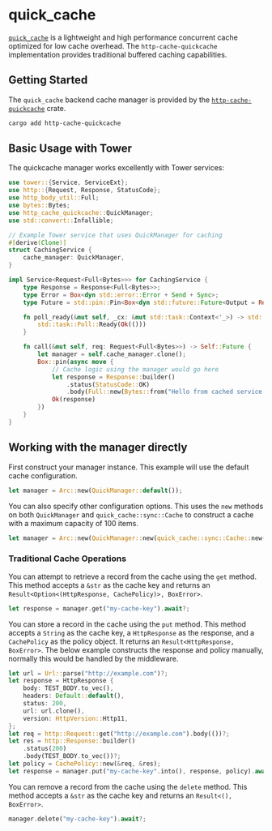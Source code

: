 # quick_cache

[`quick_cache`](https://github.com/arthurprs/quick-cache) is a lightweight and high performance concurrent cache optimized for low cache overhead. The `http-cache-quickcache` implementation provides traditional buffered caching capabilities.

## Getting Started

The `quick_cache` backend cache manager is provided by the [`http-cache-quickcache`](https://github.com/06chaynes/http-cache/tree/main/http-cache-quickcache) crate.

```sh
cargo add http-cache-quickcache
```

## Basic Usage with Tower

The quickcache manager works excellently with Tower services:

```rust
use tower::{Service, ServiceExt};
use http::{Request, Response, StatusCode};
use http_body_util::Full;
use bytes::Bytes;
use http_cache_quickcache::QuickManager;
use std::convert::Infallible;

// Example Tower service that uses QuickManager for caching
#[derive(Clone)]
struct CachingService {
    cache_manager: QuickManager,
}

impl Service<Request<Full<Bytes>>> for CachingService {
    type Response = Response<Full<Bytes>>;
    type Error = Box<dyn std::error::Error + Send + Sync>;
    type Future = std::pin::Pin<Box<dyn std::future::Future<Output = Result<Self::Response, Self::Error>> + Send>>;

    fn poll_ready(&mut self, _cx: &mut std::task::Context<'_>) -> std::task::Poll<Result<(), Self::Error>> {
        std::task::Poll::Ready(Ok(()))
    }

    fn call(&mut self, req: Request<Full<Bytes>>) -> Self::Future {
        let manager = self.cache_manager.clone();
        Box::pin(async move {
            // Cache logic using the manager would go here
            let response = Response::builder()
                .status(StatusCode::OK)
                .body(Full::new(Bytes::from("Hello from cached service!")))?;
            Ok(response)
        })
    }
}
```

## Working with the manager directly

First construct your manager instance. This example will use the default cache configuration.

```rust
let manager = Arc::new(QuickManager::default());
```

You can also specify other configuration options. This uses the `new` methods on both `QuickManager` and `quick_cache::sync::Cache` to construct a cache with a maximum capacity of 100 items.

```rust
let manager = Arc::new(QuickManager::new(quick_cache::sync::Cache::new(100)));
```

### Traditional Cache Operations

You can attempt to retrieve a record from the cache using the `get` method. This method accepts a `&str` as the cache key and returns an `Result<Option<(HttpResponse, CachePolicy)>, BoxError>`.

```rust
let response = manager.get("my-cache-key").await?;
```

You can store a record in the cache using the `put` method. This method accepts a `String` as the cache key, a `HttpResponse` as the response, and a `CachePolicy` as the policy object. It returns an `Result<HttpResponse, BoxError>`. The below example constructs the response and policy manually, normally this would be handled by the middleware.

```rust
let url = Url::parse("http://example.com")?;
let response = HttpResponse {
    body: TEST_BODY.to_vec(),
    headers: Default::default(),
    status: 200,
    url: url.clone(),
    version: HttpVersion::Http11,
};
let req = http::Request::get("http://example.com").body(())?;
let res = http::Response::builder()
    .status(200)
    .body(TEST_BODY.to_vec())?;
let policy = CachePolicy::new(&req, &res);
let response = manager.put("my-cache-key".into(), response, policy).await?;
```

You can remove a record from the cache using the `delete` method. This method accepts a `&str` as the cache key and returns an `Result<(), BoxError>`.

```rust
manager.delete("my-cache-key").await?;
```
